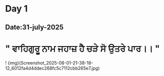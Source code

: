 # Day 1
## Date:31-july-2025
# " ਵਾਹਿਗੁਰੂ ਨਾਮ ਜਹਾਜ਼ ਹੈ ਚੜੇ ਸੋ ਉਤਰੇ ਪਾਰ।। "
! {img}(Screenshot_2025-08-01-21-38-18-12_6012fa4d4ddec268fc5c7112cbb265e7.jpg)
